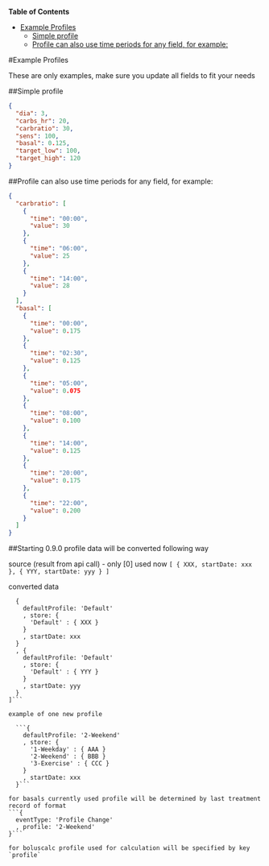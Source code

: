 <!-- START doctoc generated TOC please keep comment here to allow auto update -->
<!-- DON'T EDIT THIS SECTION, INSTEAD RE-RUN doctoc TO UPDATE -->
**Table of Contents**

- [Example Profiles](#example-profiles)
  - [Simple profile](#simple-profile)
  - [Profile can also use time periods for any field, for example:](#profile-can-also-use-time-periods-for-any-field-for-example)

<!-- END doctoc generated TOC please keep comment here to allow auto update -->

#Example Profiles

These are only examples, make sure you update all fields to fit your needs

##Simple profile
  ```json
  {
    "dia": 3,
    "carbs_hr": 20,
    "carbratio": 30,
    "sens": 100,
    "basal": 0.125,
    "target_low": 100,
    "target_high": 120
  }
  ```
  
##Profile can also use time periods for any field, for example:
  
  ```json
  {
    "carbratio": [
      {
        "time": "00:00",
        "value": 30
      },
      {
        "time": "06:00",
        "value": 25
      },
      {
        "time": "14:00",
        "value": 28
      }
    ],
    "basal": [
      {
        "time": "00:00",
        "value": 0.175
      },
      {
        "time": "02:30",
        "value": 0.125
      },
      {
        "time": "05:00",
        "value": 0.075
      },
      {
        "time": "08:00",
        "value": 0.100
      },
      {
        "time": "14:00",
        "value": 0.125
      },
      {
        "time": "20:00",
        "value": 0.175
      },
      {
        "time": "22:00",
        "value": 0.200
      }
    ]
  }
  ```
  
##Starting 0.9.0 profile data will be converted following way
  
   source (result from api call) - only [0] used now
   ```[ { XXX, startDate: xxx }, { YYY, startDate: yyy } ]```
  
   converted data
   ```[
     {
       defaultProfile: 'Default'
       , store: {
         'Default' : { XXX }
       }
       , startDate: xxx
     }
     , {
       defaultProfile: 'Default'
       , store: {
         'Default' : { YYY }
       }
       , startDate: yyy
     }
   ]```
  
   example of one new profile
  
     ```{
       defaultProfile: '2-Weekend'
       , store: {
         '1-Weekday' : { AAA }
         '2-Weekend' : { BBB }
         '3-Exercise' : { CCC }
       }
       , startDate: xxx
     }```
  
   for basals currently used profile will be determined by last treatment record of format
   ```{ 
     eventType: 'Profile Change'
     , profile: '2-Weekend'
   }```
  
   for boluscalc profile used for calculation will be specified by key `profile` 
   
